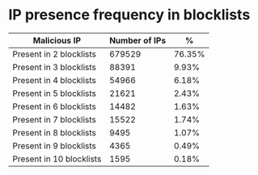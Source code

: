 # IP presence frequency in blocklists
| Malicious IP | Number of IPs | % |
|----|----|----|
| Present in 2 blocklists | 679529 | 76.35% |
| Present in 3 blocklists | 88391 | 9.93% |
| Present in 4 blocklists | 54966 | 6.18% |
| Present in 5 blocklists | 21621 | 2.43% |
| Present in 6 blocklists | 14482 | 1.63% |
| Present in 7 blocklists | 15522 | 1.74% |
| Present in 8 blocklists | 9495 | 1.07% |
| Present in 9 blocklists | 4365 | 0.49% |
| Present in 10 blocklists | 1595 | 0.18% |
